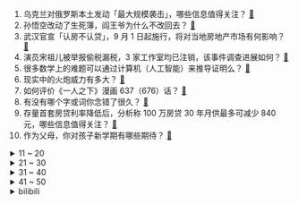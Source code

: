 1. 乌克兰对俄罗斯本土发动「最大规模袭击」，哪些信息值得关注？ [:link:](https://www.zhihu.com/question/620005899)
2. 孙悟空改动了生死簿，阎王爷为什么不改回去？ [:link:](https://www.zhihu.com/question/619608490)
3. 武汉官宣「认房不认贷」，9 月 1 日起施行，将对当地房地产市场有何影响？ [:link:](https://www.zhihu.com/question/620004390)
4. 演员宋祖儿被举报偷税漏税，3 家工作室均已注销，该事件调查进展如何？ [:link:](https://www.zhihu.com/question/619970066)
5. 很多数学上的难题可以通过计算机（人工智能）来推导证明么？ [:link:](https://www.zhihu.com/question/352479896)
6. 现实中的火炮威力有多大？ [:link:](https://www.zhihu.com/question/602815696)
7. 如何评价《一人之下》漫画 637（676）话？ [:link:](https://www.zhihu.com/question/620082024)
8. 有没有哪个字或词你念错了很久？ [:link:](https://www.zhihu.com/question/619358308)
9. 存量首套房贷利率降低后，分析称 100 万房贷 30 年月供最多可减少 840 元，哪些信息值得关注？ [:link:](https://www.zhihu.com/question/620059767)
10. 作为父母，你对孩子新学期有哪些期待？ [:link:](https://www.zhihu.com/question/619507713)
<details>
<summary>11 ~ 20</summary>

11. 对于房地产市场当下形势，万科郁亮称「目前市场已经跌过头，希望政策能尽快落实到位」，如何看待这一观点？ [:link:](https://www.zhihu.com/question/619973288)
12. 大学女教师未经批准擅自离境失联，校方解除其聘用合同并终止人事关系，具体情况如何？如何看待此事？ [:link:](https://www.zhihu.com/question/619810572)
13. 江歌妈妈诉网暴者侮辱诽谤案二审维持原判，被告人获刑二年三个月，哪些信息值得关注？ [:link:](https://www.zhihu.com/question/620006977)
14. 两部门发文，降低存量首套住房贷款利率，可申请置换贷款、可协商变更合同约定利率水平，将产生哪些影响？ [:link:](https://www.zhihu.com/question/620032651)
15. 孩子开学后，工作繁忙的你是如何分配工作与陪伴孩子的时间？有哪些经验分享？ [:link:](https://www.zhihu.com/question/619272403)
16. 日本男篮战胜委内瑞拉获得巴黎奥运会资格，如何评价这场比赛，对中国男篮有何启发？ [:link:](https://www.zhihu.com/question/620043047)
17. 如何评价米哈游《崩坏星穹铁道》1.3版本任务《金人旧巷市廛（chan）喧》？ [:link:](https://www.zhihu.com/question/620026175)
18. 你们画画的时候会有灵感吗？ [:link:](https://www.zhihu.com/question/614438171)
19. 朱芳雨透露易建联退役原因「阿联退役真的是因为身体伤病」，易建联为何选择在此时间点退役？ [:link:](https://www.zhihu.com/question/619811129)
20. 含有“春”字的古诗词有哪些? [:link:](https://www.zhihu.com/question/620054491)
</details>
<details>
<summary>21 ~ 30</summary>

21. 研究生实习后说「感觉打工人才是最惨的，一上班感觉精气都被吸光」你怎么看？ [:link:](https://www.zhihu.com/question/619499566)
22. 上一个好大学重要还是选一个好专业重要? [:link:](https://www.zhihu.com/question/614677593)
23. 34 岁海归博士贾顺浩未踢过职业足球，执教中甲黑龙江冰城成中国职业球队最年轻主教练，如何评价他的能力？ [:link:](https://www.zhihu.com/question/619973150)
24. 日本将建最大宙斯盾舰，舰体尺寸为美国最新舰的 1.7 倍，有哪些信息值得关注？ [:link:](https://www.zhihu.com/question/620018084)
25. 如何评价《鹊刀门传奇》大结局，你满意吗？ [:link:](https://www.zhihu.com/question/619868123)
26. 为什么要实行薪酬保密？ [:link:](https://www.zhihu.com/question/28079407)
27. 《英雄联盟》百裂冥犬是不是设计的很失败？ [:link:](https://www.zhihu.com/question/619518778)
28. 网红辛吉飞代言奶粉被举报含违禁成分，客服回应「正在检测」，后续调查结果如何，怎样看待此事？ [:link:](https://www.zhihu.com/question/619498725)
29. 天津大爷集体跳水火出圈，海河多地成网红打卡景点，专家建议积极引导大爷跳水行为，如何看待这种现象？ [:link:](https://www.zhihu.com/question/619955808)
30. 11 家银行已官宣下调存款利率，最大降幅 25 个基点，由此将带来哪些影响？ [:link:](https://www.zhihu.com/question/620108674)
</details>
<details>
<summary>31 ~ 40</summary>

31. 大学开学，有哪些必备的装备？有哪些宿舍神器推荐？ [:link:](https://www.zhihu.com/question/619680866)
32. 像素风回合制独立游戏《星之海》上线，你有哪些评价？ [:link:](https://www.zhihu.com/question/619658276)
33. 百度文心一言宣布向全社会开放，同时还有全新重构的 AI 原生应用，哪些信息值得关注? 实际体验如何？ [:link:](https://www.zhihu.com/question/619921556)
34. 9 月 1 日起多家银行再下调存款利率，调降幅度 10-25 个基点，如何看待此举？将带来哪些影响？ [:link:](https://www.zhihu.com/question/619957707)
35. 你对新学期有哪些期待？为自己设立了哪些目标？ [:link:](https://www.zhihu.com/question/619681000)
36. 作为家长，你认为 2024 年每个月给孩子多少生活费合适？如何培养孩子的消费观？ [:link:](https://www.zhihu.com/question/620019656)
37. 在上海，「职业骗薪」者不下百人，其中「佼佼者」同时供职 16 家公司，三年买别墅，如何从法律角度解读？ [:link:](https://www.zhihu.com/question/619966313)
38. 2023 年中国科学院院士增选有效候选人名单公布，有何新变化，又有哪些你了解的候选人？ [:link:](https://www.zhihu.com/question/619964258)
39. 中国 8 月官方制造业 PMI 49.7，比上月上升 0.4 个百分点，这一数据说明了什么？ [:link:](https://www.zhihu.com/question/619961546)
40. 价格暴涨 4000%，还供不应求，今夏椰子水为何迎来「爆发式」增长 ？椰子水作为运动饮料有什么功效？ [:link:](https://www.zhihu.com/question/619955958)
</details>
<details>
<summary>41 ~ 50</summary>

41. 挣钱和陪孩子哪一个更重要？ [:link:](https://www.zhihu.com/question/613569488)
42. 为什么暗裔剑魔大招参与击杀可以延长时间但是鳄鱼和狗头不可以呢？ [:link:](https://www.zhihu.com/question/533151923)
43. 华为最新发布的华为 Vision 智慧屏 SE3，体验如何？ [:link:](https://www.zhihu.com/question/619816234)
44. 两部门调整优化差别化住房信贷政策，首套住房商贷最低首付比例不低于 20%，如何解读？将产生哪些影响？ [:link:](https://www.zhihu.com/question/620032399)
45. ​你准备怎样度过自己的接下来的人生呢？ [:link:](https://www.zhihu.com/question/618563708)
46. 购入了哪些运动装备后，让你自此「爱上运动、远离内耗」？ [:link:](https://www.zhihu.com/question/619107748)
47. 美网张之臻爆冷战胜赛会 5 号种子鲁德创造历史，你如何评价他的表现？如何看待本次美网中国选手的突破？ [:link:](https://www.zhihu.com/question/619969010)
48. 旅行者在蒙德有真正的身份吗？荣誉骑士难道不只是一个好听一点的名头？ [:link:](https://www.zhihu.com/question/619478988)
49. 2023 年男篮世界杯，日本 86:77 逆转委内瑞拉，渡边雄太21+8，如何评价本场比赛？ [:link:](https://www.zhihu.com/question/620042785)
50. 2023准大学生该如何选择笔记本电脑？ [:link:](https://www.zhihu.com/question/611525972)
</details><details>
<summary>bilibili</summary>

</details>